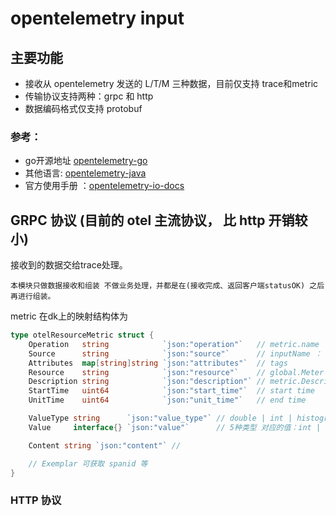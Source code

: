 # opentelemetry input

## 主要功能
- 接收从 opentelemetry 发送的 L/T/M 三种数据，目前仅支持 trace和metric
- 传输协议支持两种：grpc 和 http
- 数据编码格式仅支持 protobuf

### 参考：
- go开源地址 [opentelemetry-go](https://github.com/open-telemetry/opentelemetry-go)
- 其他语言: [opentelemetry-java](https://github.com/open-telemetry/opentelemetry-go) 
- 官方使用手册 ：[opentelemetry-io-docs](https://opentelemetry.io/docs/)



## GRPC 协议 (目前的 otel 主流协议， 比 http 开销较小)

接收到的数据交给trace处理。

	本模块只做数据接收和组装 不做业务处理，并都是在(接收完成、返回客户端statusOK) 之后 再进行组装。
 
metric 在dk上的映射结构体为
``` go
type otelResourceMetric struct {
	Operation   string            `json:"operation"`   // metric.name
	Source      string            `json:"source"`      // inputName ： opentelemetry
	Attributes  map[string]string `json:"attributes"`  // tags
	Resource    string            `json:"resource"`    // global.Meter name
	Description string            `json:"description"` // metric.Description
	StartTime   uint64            `json:"start_time"`  // start time
	UnitTime    uint64            `json:"unit_time"`   // end time

	ValueType string      `json:"value_type"` // double | int | histogram | ExponentialHistogram | summary
	Value     interface{} `json:"value"`      // 5种类型 对应的值：int | float

	Content string `json:"content"` //

	// Exemplar 可获取 spanid 等
}
```



### HTTP 协议

